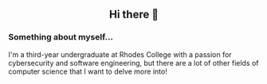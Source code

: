 <center><h2> Hi there 👋</h2></center>

### Something about myself...

I'm a third-year undergraduate at Rhodes College with a passion for cybersecurity and software engineering, but there are a lot of other fields of computer science that I want to delve more into!

<!--
**Mwahhid/Mwahhid** is a ✨ _special_ ✨ repository because its `README.md` (this file) appears on your GitHub profile.

Here are some ideas to get you started:

- 🔭 I’m currently working on ...
- 🌱 I’m currently learning ...
- 👯 I’m looking to collaborate on ...
- 🤔 I’m looking for help with ...
- 💬 Ask me about ...
- 📫 How to reach me: ...
- 😄 Pronouns: ...
- ⚡ Fun fact: ...
-->
